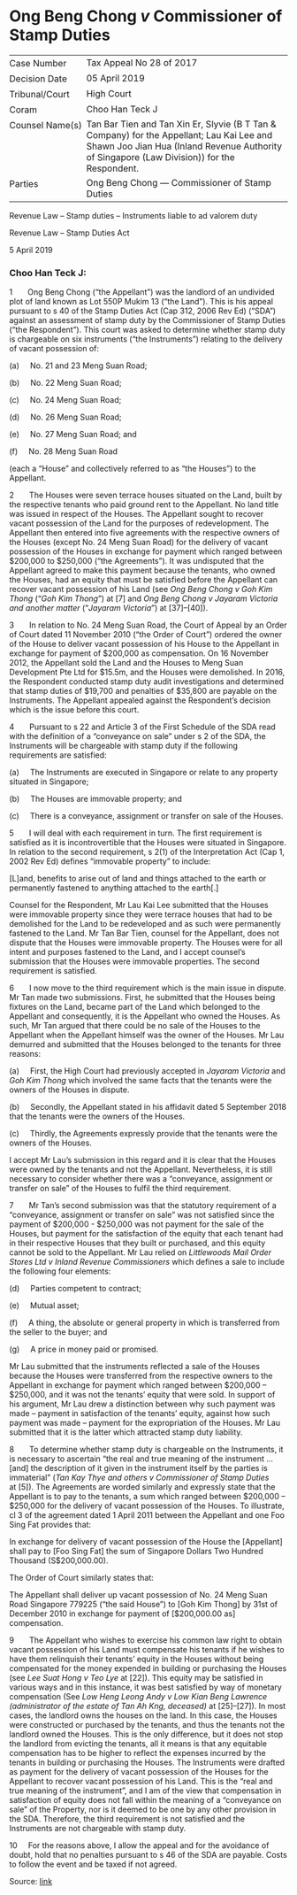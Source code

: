 # Ong Beng Chong _v_ Commissioner of Stamp Duties  

<table id="info-table"><tbody><tr class="info-row"><td class="txt-label" style="padding: 4px 0px; white-space: nowrap" valign="top">Case Number</td><td class="txt-body">Tax Appeal No 28 of 2017</td></tr><tr class="info-row"><td class="txt-label" style="padding: 4px 0px; white-space: nowrap" valign="top">Decision Date</td><td class="txt-body">05 April 2019</td></tr><tr class="info-row"><td class="txt-label" style="padding: 4px 0px; white-space: nowrap" valign="top">Tribunal/Court</td><td class="txt-body">High Court</td></tr><tr class="info-row"><td class="txt-label" style="padding: 4px 0px; white-space: nowrap" valign="top">Coram</td><td class="txt-body">Choo Han Teck J</td></tr><tr class="info-row"><td class="txt-label" style="padding: 4px 0px; white-space: nowrap" valign="top">Counsel Name(s)</td><td class="txt-body">Tan Bar Tien and Tan Xin Er, Slyvie (B T Tan &amp; Company) for the Appellant; Lau Kai Lee and Shawn Joo Jian Hua (Inland Revenue Authority of Singapore (Law Division)) for the Respondent.</td></tr><tr class="info-row"><td class="txt-label" style="padding: 4px 0px; white-space: nowrap" valign="top">Parties</td><td class="txt-body">Ong Beng Chong — Commissioner of Stamp Duties</td></tr></tbody></table>

Revenue Law – Stamp duties – Instruments liable to ad valorem duty

Revenue Law – Stamp Duties Act

5 April 2019

### Choo Han Teck J:

1       Ong Beng Chong (“the Appellant”) was the landlord of an undivided plot of land known as Lot 550P Mukim 13 (“the Land”). This is his appeal pursuant to s 40 of the Stamp Duties Act (Cap 312, 2006 Rev Ed) (“SDA”) against an assessment of stamp duty by the Commissioner of Stamp Duties (“the Respondent”). This court was asked to determine whether stamp duty is chargeable on six instruments (“the Instruments”) relating to the delivery of vacant possession of:

(a)     No. 21 and 23 Meng Suan Road;

(b)     No. 22 Meng Suan Road;

(c)     No. 24 Meng Suan Road;

(d)     No. 26 Meng Suan Road;

(e)     No. 27 Meng Suan Road; and

(f)     No. 28 Meng Suan Road

(each a “House” and collectively referred to as “the Houses”) to the Appellant.

2       The Houses were seven terrace houses situated on the Land, built by the respective tenants who paid ground rent to the Appellant. No land title was issued in respect of the Houses. The Appellant sought to recover vacant possession of the Land for the purposes of redevelopment. The Appellant then entered into five agreements with the respective owners of the Houses (except No. 24 Meng Suan Road) for the delivery of vacant possession of the Houses in exchange for payment which ranged between $200,000 to $250,000 (“the Agreements”). It was undisputed that the Appellant agreed to make this payment because the tenants, who owned the Houses, had an equity that must be satisfied before the Appellant can recover vacant possession of his Land (see _Ong Beng Chong v Goh Kim Thong_ (“_Goh Kim Thong_”) at \[7\] and _Ong Beng Chong v Jayaram Victoria and another matter_ (“_Jayaram Victoria_”) at \[37\]–\[40\]).

3       In relation to No. 24 Meng Suan Road, the Court of Appeal by an Order of Court dated 11 November 2010 (“the Order of Court”) ordered the owner of the House to deliver vacant possession of his House to the Appellant in exchange for payment of $200,000 as compensation. On 16 November 2012, the Appellant sold the Land and the Houses to Meng Suan Development Pte Ltd for $15.5m, and the Houses were demolished. In 2016, the Respondent conducted stamp duty audit investigations and determined that stamp duties of $19,700 and penalties of $35,800 are payable on the Instruments. The Appellant appealed against the Respondent’s decision which is the issue before this court.

4       Pursuant to s 22 and Article 3 of the First Schedule of the SDA read with the definition of a “conveyance on sale” under s 2 of the SDA, the Instruments will be chargeable with stamp duty if the following requirements are satisfied:

(a)     The Instruments are executed in Singapore or relate to any property situated in Singapore;

(b)     The Houses are immovable property; and

(c)     There is a conveyance, assignment or transfer on sale of the Houses.

5       I will deal with each requirement in turn. The first requirement is satisfied as it is incontrovertible that the Houses were situated in Singapore. In relation to the second requirement, s 2(1) of the Interpretation Act (Cap 1, 2002 Rev Ed) defines “immovable property” to include:

\[L\]and, benefits to arise out of land and things attached to the earth or permanently fastened to anything attached to the earth\[.\]

Counsel for the Respondent, Mr Lau Kai Lee submitted that the Houses were immovable property since they were terrace houses that had to be demolished for the Land to be redeveloped and as such were permanently fastened to the Land. Mr Tan Bar Tien, counsel for the Appellant, does not dispute that the Houses were immovable property. The Houses were for all intent and purposes fastened to the Land, and I accept counsel’s submission that the Houses were immovable properties. The second requirement is satisfied.

6       I now move to the third requirement which is the main issue in dispute. Mr Tan made two submissions. First, he submitted that the Houses being fixtures on the Land, became part of the Land which belonged to the Appellant and consequently, it is the Appellant who owned the Houses. As such, Mr Tan argued that there could be no sale of the Houses to the Appellant when the Appellant himself was the owner of the Houses. Mr Lau demurred and submitted that the Houses belonged to the tenants for three reasons:

(a)     First, the High Court had previously accepted in _Jayaram Victoria_ and _Goh Kim Thong_ which involved the same facts that the tenants were the owners of the Houses in dispute.

(b)     Secondly, the Appellant stated in his affidavit dated 5 September 2018 that the tenants were the owners of the Houses.

(c)     Thirdly, the Agreements expressly provide that the tenants were the owners of the Houses.

I accept Mr Lau’s submission in this regard and it is clear that the Houses were owned by the tenants and not the Appellant. Nevertheless, it is still necessary to consider whether there was a “conveyance, assignment or transfer on sale” of the Houses to fulfil the third requirement.

7       Mr Tan’s second submission was that the statutory requirement of a “conveyance, assignment or transfer on sale” was not satisfied since the payment of $200,000 - $250,000 was not payment for the sale of the Houses, but payment for the satisfaction of the equity that each tenant had in their respective Houses that they built or purchased, and this equity cannot be sold to the Appellant. Mr Lau relied on _Littlewoods Mail Order Stores Ltd v Inland Revenue Commissioners_ which defines a sale to include the following four elements:

(d)     Parties competent to contract;

(e)     Mutual asset;

(f)     A thing, the absolute or general property in which is transferred from the seller to the buyer; and

(g)     A price in money paid or promised.

Mr Lau submitted that the instruments reflected a sale of the Houses because the Houses were transferred from the respective owners to the Appellant in exchange for payment which ranged between $200,000 – $250,000, and it was not the tenants’ equity that were sold. In support of his argument, Mr Lau drew a distinction between why such payment was made – payment in satisfaction of the tenants’ equity, against how such payment was made – payment for the expropriation of the Houses. Mr Lau submitted that it is the latter which attracted stamp duty liability.

8       To determine whether stamp duty is chargeable on the Instruments, it is necessary to ascertain “the real and true meaning of the instrument … \[and\] the description of it given in the instrument itself by the parties is immaterial” (_Tan Kay Thye and others v Commissioner of Stamp Duties_ at \[5\]). The Agreements are worded similarly and expressly state that the Appellant is to pay to the tenants, a sum which ranged between $200,000 ­– $250,000 for the delivery of vacant possession of the Houses. To illustrate, cl 3 of the agreement dated 1 April 2011 between the Appellant and one Foo Sing Fat provides that:

In exchange for delivery of vacant possession of the House the \[Appellant\] shall pay to \[Foo Sing Fat\] the sum of Singapore Dollars Two Hundred Thousand (S$200,000.00).

The Order of Court similarly states that:

The Appellant shall deliver up vacant possession of No. 24 Meng Suan Road Singapore 779225 (“the said House”) to \[Goh Kim Thong\] by 31st of December 2010 in exchange for payment of \[$200,000.00 as\] compensation.

9       The Appellant who wishes to exercise his common law right to obtain vacant possession of his Land must compensate his tenants if he wishes to have them relinquish their tenants’ equity in the Houses without being compensated for the money expended in building or purchasing the Houses (see _Lee Suat Hong v Teo Lye_ at \[22\]). This equity may be satisfied in various ways and in this instance, it was best satisfied by way of monetary compensation (See _Low Heng Leong Andy v Low Kian Beng Lawrence (administrator of the estate of Tan Ah Kng, deceased)_ at \[25\]–\[27\]). In most cases, the landlord owns the houses on the land. In this case, the Houses were constructed or purchased by the tenants, and thus the tenants not the landlord owned the Houses. This is the only difference, but it does not stop the landlord from evicting the tenants, all it means is that any equitable compensation has to be higher to reflect the expenses incurred by the tenants in building or purchasing the Houses. The Instruments were drafted as payment for the delivery of vacant possession of the Houses for the Appellant to recover vacant possession of his Land. This is the “real and true meaning of the instrument”, and I am of the view that compensation in satisfaction of equity does not fall within the meaning of a “conveyance on sale” of the Property, nor is it deemed to be one by any other provision in the SDA. Therefore, the third requirement is not satisfied and the Instruments are not chargeable with stamp duty.

10     For the reasons above, I allow the appeal and for the avoidance of doubt, hold that no penalties pursuant to s 46 of the SDA are payable. Costs to follow the event and be taxed if not agreed.


Source: [link](https://www.lawnet.sg:443/lawnet/web/lawnet/free-resources?p_p_id=freeresources_WAR_lawnet3baseportlet&p_p_lifecycle=1&p_p_state=normal&p_p_mode=view&_freeresources_WAR_lawnet3baseportlet_action=openContentPage&_freeresources_WAR_lawnet3baseportlet_docId=%2FJudgment%2F23029-SSP.xml)